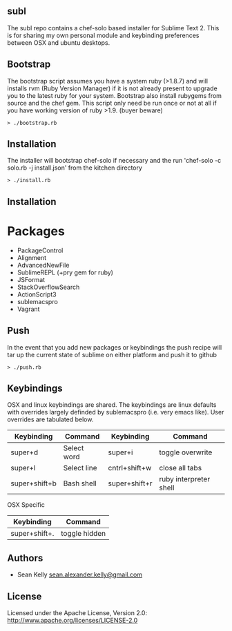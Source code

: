 ## subl 

The subl repo contains a chef-solo based installer for Sublime Text 2. This is for sharing my own personal module and keybinding preferences between OSX and ubuntu desktops.

## Bootstrap
The bootstrap script assumes you have a system ruby (>1.8.7) and will installs rvm (Ruby Version Manager) if it is not already present to upgrade you to the latest ruby for your system.  Bootstrap also install rubygems from source and the chef gem.  This script only need be run once or not at all if you have working version of ruby >1.9. (buyer beware)

```
> ./bootstrap.rb
```

## Installation 
The installer will bootstrap chef-solo if necessary and the run 'chef-solo -c solo.rb -j install.json' from the kitchen directory

```
> ./install.rb
```
## Installation 
# Packages
* PackageControl
* Alignment
* AdvancedNewFile
* SublimeREPL (+pry gem for ruby)
* JSFormat
* StackOverflowSearch
* ActionScript3
* sublemacspro
* Vagrant

## Push
In the event that you add new packages or keybindings the push recipe will tar up the current state of sublime on either platform and push it to github

```
> ./push.rb
```

## Keybindings

OSX and linux keybindings are shared.  The keybindings are linux defaults with overrides largely definded by sublemacspro (i.e. very emacs like).  User overrides are tabulated below. 

Keybinding    | Command       | Keybinding    | Command           
------------  | ------------- | ------------  | ----------------  
super+d       | Select word   | super+i       | toggle overwrite  
super+l       | Select line   | cntrl+shift+w | close all tabs    
super+shift+b | Bash shell    | super+shift+r | ruby interpreter shell

OSX Specific

Keybinding    | Command       
------------  | -------------  
super+shift+. | toggle hidden  

## Authors

* Sean Kelly sean.alexander.kelly@gmail.com

## License

Licensed under the Apache License, Version 2.0: http://www.apache.org/licenses/LICENSE-2.0
